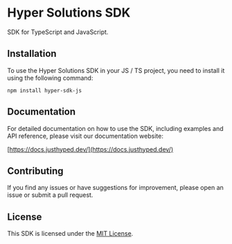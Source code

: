 # Hyper Solutions SDK
SDK for TypeScript and JavaScript.

## Installation

To use the Hyper Solutions SDK in your JS / TS project, you need to install it using the following command:

```
npm install hyper-sdk-js
```

## Documentation

For detailed documentation on how to use the SDK, including examples and API reference, please visit our documentation website:

[https://docs.justhyped.dev/](https://docs.justhyped.dev/)

## Contributing

If you find any issues or have suggestions for improvement, please open an issue or submit a pull request.

## License

This SDK is licensed under the [MIT License](LICENSE).